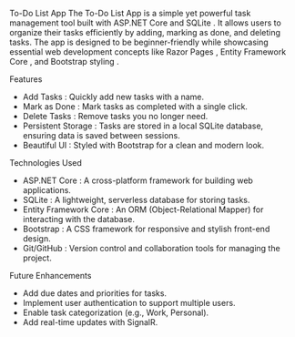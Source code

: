 To-Do List App
The To-Do List App is a simple yet powerful task management tool built with ASP.NET Core and SQLite . It allows users to organize their tasks efficiently by adding, marking as done, and deleting tasks. The app is designed to be beginner-friendly while showcasing essential web development concepts like Razor Pages , Entity Framework Core , and Bootstrap styling .

Features
 - Add Tasks : Quickly add new tasks with a name.
 - Mark as Done : Mark tasks as completed with a single click.
 - Delete Tasks : Remove tasks you no longer need.
 - Persistent Storage : Tasks are stored in a local SQLite database, ensuring data is saved between sessions.
 - Beautiful UI : Styled with Bootstrap for a clean and modern look.

Technologies Used
 - ASP.NET Core : A cross-platform framework for building web applications.
 - SQLite : A lightweight, serverless database for storing tasks.
 - Entity Framework Core : An ORM (Object-Relational Mapper) for interacting with the database.
 - Bootstrap : A CSS framework for responsive and stylish front-end design.
 - Git/GitHub : Version control and collaboration tools for managing the project.


Future Enhancements
 - Add due dates and priorities for tasks.
 - Implement user authentication to support multiple users.
 - Enable task categorization (e.g., Work, Personal).
 - Add real-time updates with SignalR.
